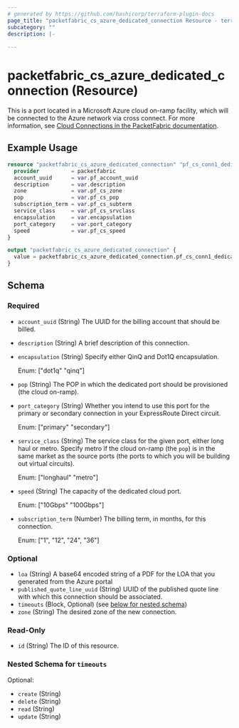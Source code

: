 ```yaml
---
# generated by https://github.com/hashicorp/terraform-plugin-docs
page_title: "packetfabric_cs_azure_dedicated_connection Resource - terraform-provider-packetfabric"
subcategory: ""
description: |-
  
---
```


# packetfabric_cs_azure_dedicated_connection (Resource)

This is a port located in a Microsoft Azure cloud on-ramp facility, which will be connected to the Azure network via cross connect. For more information, see [Cloud Connections in the PacketFabric documentation](https://docs.packetfabric.com/cloud/).

## Example Usage

```terraform
resource "packetfabric_cs_azure_dedicated_connection" "pf_cs_conn1_dedicated_azure" {
  provider          = packetfabric
  account_uuid      = var.pf_account_uuid
  description       = var.description
  zone              = var.pf_cs_zone
  pop               = var.pf_cs_pop
  subscription_term = var.pf_cs_subterm
  service_class     = var.pf_cs_srvclass
  encapsulation     = var.encapsulation
  port_category     = var.port_category
  speed             = var.pf_cs_speed
}

output "packetfabric_cs_azure_dedicated_connection" {
  value = packetfabric_cs_azure_dedicated_connection.pf_cs_conn1_dedicated_azure
}
```

<!-- schema generated by tfplugindocs -->
## Schema

### Required

- `account_uuid` (String) The UUID for the billing account that should be billed.
- `description` (String) A brief description of this connection.
- `encapsulation` (String) Specify either QinQ and Dot1Q encapsulation.

	Enum: ["dot1q" "qinq"]
- `pop` (String) The POP in which the dedicated port should be provisioned (the cloud on-ramp).
- `port_category` (String) Whether you intend to use this port for the primary or secondary connection in your ExpressRoute Direct circuit.

	Enum: ["primary" "secondary"]
- `service_class` (String) The service class for the given port, either long haul or metro. Specify metro if the cloud on-ramp (the `pop`) is in the same market as the source ports (the ports to which you will be building out virtual circuits).

	Enum: ["longhaul" "metro"]
- `speed` (String) The capacity of the dedicated cloud port.

	Enum: ["10Gbps" "100Gbps"]
- `subscription_term` (Number) The billing term, in months, for this connection.

	Enum: ["1", "12", "24", "36"]

### Optional

- `loa` (String) A base64 encoded string of a PDF for the LOA that you generated from the Azure portal
- `published_quote_line_uuid` (String) UUID of the published quote line with which this connection should be associated.
- `timeouts` (Block, Optional) (see [below for nested schema](#nestedblock--timeouts))
- `zone` (String) The desired zone of the new connection.

### Read-Only

- `id` (String) The ID of this resource.

<a id="nestedblock--timeouts"></a>
### Nested Schema for `timeouts`

Optional:

- `create` (String)
- `delete` (String)
- `read` (String)
- `update` (String)


